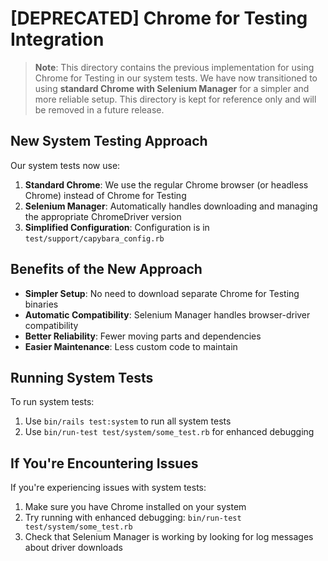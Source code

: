 # [DEPRECATED] Chrome for Testing Integration

> **Note**: This directory contains the previous implementation for using Chrome for Testing in our system tests.
> We have now transitioned to using **standard Chrome with Selenium Manager** for a simpler and more reliable setup.
> This directory is kept for reference only and will be removed in a future release.

## New System Testing Approach

Our system tests now use:

1. **Standard Chrome**: We use the regular Chrome browser (or headless Chrome) instead of Chrome for Testing
2. **Selenium Manager**: Automatically handles downloading and managing the appropriate ChromeDriver version
3. **Simplified Configuration**: Configuration is in `test/support/capybara_config.rb`

## Benefits of the New Approach

- **Simpler Setup**: No need to download separate Chrome for Testing binaries
- **Automatic Compatibility**: Selenium Manager handles browser-driver compatibility
- **Better Reliability**: Fewer moving parts and dependencies
- **Easier Maintenance**: Less custom code to maintain

## Running System Tests

To run system tests:

1. Use `bin/rails test:system` to run all system tests
2. Use `bin/run-test test/system/some_test.rb` for enhanced debugging

## If You're Encountering Issues

If you're experiencing issues with system tests:

1. Make sure you have Chrome installed on your system
2. Try running with enhanced debugging: `bin/run-test test/system/some_test.rb`
3. Check that Selenium Manager is working by looking for log messages about driver downloads
